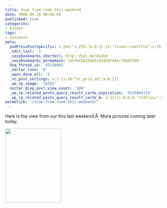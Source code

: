 ```yaml
---
title: View from room this weekend
date: 2008-04-28 00:08:05
published: true
categories:
- Essays
tags:
- business
meta:
  podPressPostSpecific: s:264:"s:255:"a:6:{s:15:"itunes:subtitle";s:15:"##PostExcerpt##";s:14:"itunes:summary";s:15:"##PostExcerpt##";s:15:"itunes:keywords";s:17:"##WordPressCats##";s:13:"itunes:author";s:10:"##Global##";s:15:"itunes:explicit";s:7:"Default";s:12:"itunes:block";s:7:"Default";}";";
  _edit_last: '1'
  _sexybookmarks_shortUrl: http://b2l.me/4u2b9
  _sexybookmarks_permaHash: 7e57641b15d811924b97d45c7b863760
  dsq_thread_id: '43130942'
  _nectar_love: '0'
  _wpas_done_all: '1'
  _vc_post_settings: a:1:{s:10:"vc_grid_id";a:0:{}}
  _wp_rp_image: '14555'
  nectar_blog_post_view_count: '109'
  _wp_rp_related_posts_query_result_cache_expiration: '1525004114'
  _wp_rp_related_posts_query_result_cache_6: a:12:{i:0;O:8:"stdClass":2:{s:7:"post_id";s:4:"3229";s:5:"score";s:18:"13.575912431751675";}i:1;O:8:"stdClass":2:{s:7:"post_id";s:3:"695";s:5:"score";s:18:"13.575912431751675";}i:2;O:8:"stdClass":2:{s:7:"post_id";s:4:"4425";s:5:"score";s:15:"9.5848351250419";}i:3;O:8:"stdClass":2:{s:7:"post_id";s:4:"4420";s:5:"score";s:15:"9.5848351250419";}i:4;O:8:"stdClass":2:{s:7:"post_id";s:4:"3120";s:5:"score";s:15:"9.5848351250419";}i:5;O:8:"stdClass":2:{s:7:"post_id";s:3:"647";s:5:"score";s:15:"9.5848351250419";}i:6;O:8:"stdClass":2:{s:7:"post_id";s:3:"203";s:5:"score";s:15:"9.5848351250419";}i:7;O:8:"stdClass":2:{s:7:"post_id";s:4:"4806";s:5:"score";s:17:"9.276533765379005";}i:8;O:8:"stdClass":2:{s:7:"post_id";s:4:"3690";s:5:"score";s:17:"9.276533765379005";}i:9;O:8:"stdClass":2:{s:7:"post_id";s:4:"3577";s:5:"score";s:17:"9.276533765379005";}i:10;O:8:"stdClass":2:{s:7:"post_id";s:4:"1650";s:5:"score";s:17:"9.276533765379005";}i:11;O:8:"stdClass":2:{s:7:"post_id";s:4:"1647";s:5:"score";s:17:"9.276533765379005";}}
permalink: "/view-from-room-this-weekend/"
---
```

Here is the view from our this last weekend.Â  More pictures coming later today.

<img src="{{ site.baseurl }}/posts/2008/04/2449374114_4b48d868f3_m.jpg" alt="" width="180" height="240" /></p>
